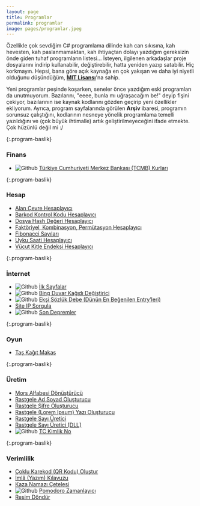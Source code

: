 ```yaml
---
layout: page
title: Programlar
permalink: programlar
image: pages/programlar.jpeg
---
```

Özellikle çok sevdiğim C# programlama dilinde kah can sıkısına, kah hevesten, kah paslanmamaktan, kah ihtiyaçtan dolayı yazdığım gereksizin önde giden tuhaf programların listesi... İsteyen, ilgilenen arkadaşlar proje dosyalarını indirip kullanabilir, değiştirebilir, hatta yeniden yazıp satabilir. Hiç korkmayın. Hepsi, bana göre açık kaynağa en çok yakışan ve daha iyi niyetli olduğunu düşündüğüm, **[MIT Lisansı](https://choosealicense.com/licenses/mit)**'na sahip.

Yeni programlar peşinde koşarken, seneler önce yazdığım eski programları da unutmuyorum. Bazılarını, "eeee, bunla mı uğraşacağım be!" deyip fişini çekiyor, bazılarının ise kaynak kodlarını gözden geçirip yeni özellikler ekliyorum. Ayrıca, program sayfalarında görülen **Arşiv** ibaresi, programın sorunsuz çalıştığını, kodlarının nesneye yönelik programlama temelli yazıldığını ve (çok büyük ihtimalle) artık geliştirilmeyeceğini ifade etmekte. Çok hüzünlü değil mi :/ 

{:.program-baslik}
### Finans
* ![Github](https://img.shields.io/badge/GitHub-gray.svg?style=flat) [Türkiye Cumhuriyeti Merkez Bankası (TCMB) Kurları](/programlar/tcmb-kurlari)

{:.program-baslik}
### Hesap
* [Alan Çevre Hesaplayıcı](/programlar/alan-cevre-hesaplayici)
* [Barkod Kontrol Kodu Hesaplayıcı](/programlar/barkod-kontrol-kodu-hesaplayici)
* [Dosya Hash Değeri Hesaplayıcı](/programlar/dosya-hash-degeri-hesaplayici)
* [Faktöriyel, Kombinasyon, Permütasyon Hesaplayıcı](/programlar/fkp-hesaplayici)
* [Fibonacci Sayıları](/programlar/fibonacci-sayilari)
* [Uyku Saati Hesaplayıcı](/programlar/uyku-saati-hesaplayici)
* [Vücut Kitle Endeksi Hesaplayıcı](/programlar/vucut-kitle-endeksi-hesaplayici)

{:.program-baslik}
### İnternet
* ![Github](https://img.shields.io/badge/GitHub-gray.svg?style=flat) [İlk Sayfalar](/programlar/ilk-sayfalar)
* ![Github](https://img.shields.io/badge/GitHub-gray.svg?style=flat) [Bing Duvar Kağıdı Değiştirici](/programlar/bing-duvar-kagidi-degistirici) 
* ![Github](https://img.shields.io/badge/GitHub-gray.svg?style=flat) [Ekşi Sözlük Debe (Dünün En Beğenilen Entry’leri)](/programlar/eksi-sozluk-debe)
* [Site IP Sorgula](/programlar/site-ip-sorgula)
* ![Github](https://img.shields.io/badge/GitHub-gray.svg?style=flat) [Son Depremler](/programlar/son-depremler)

{:.program-baslik}
### Oyun
* [Taş Kağıt Makas](/programlar/tas-kagit-makas)

{:.program-baslik}
### Üretim
* [Mors Alfabesi Dönüştürücü](/programlar/mors-alfabesi-donusturucu)
* [Rastgele Ad Soyad Oluşturucu](/programlar/rastgele-ad-soyad-olusturucu)
* [Rastgele Şifre Oluşturucu](/programlar/rastgele-sifre-olusturucu)
* [Rastgele (Lorem Ipsum) Yazı Oluşturucu](/programlar/rastgele-yazi-olusturucu)
* [Rastgele Sayı Üretici](/programlar/rastgele-sayi-uretici)
* [Rastgele Sayı Üretici [DLL]](/programlar/rastgele-sayi-uretici-dll)
* ![Github](https://img.shields.io/badge/GitHub-gray.svg?style=flat) [TC Kimlik No](/programlar/tc-kimlik-no)

{:.program-baslik}
### Verimlilik
* [Çoklu Karekod (QR Kodu) Oluştur](/programlar/coklu-karekod-olustur)
* [İmlâ (Yazım) Kılavuzu](/programlar/imla-yazim-kilavuzu)
* [Kaza Namazı Çetelesi](/programlar/kaza-namazi-cetelesi)
* ![Github](https://img.shields.io/badge/GitHub-gray.svg?style=flat) [Pomodoro Zamanlayıcı](/programlar/pomodoro-zamanlayici)
* [Resim Döndür](/programlar/resim-dondur)